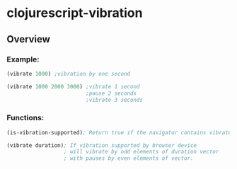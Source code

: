 # clojurescript-vibration
## Overview

### Example:
``` clojure
(vibrate 1000) ;vibration by one second
```
``` clojure
(vibrate 1000 2000 3000) ;vibrate 1 second
                         ;pause 2 seconds
                         ;vibrate 3 seconds
```

### Functions:
``` clojure
(is-vibration-supported); Return true if the navigator contains vibrate property.

(vibrate duration); If vibration supported by browser device 
                  ; will vibrate by odd elements of duration vector 
                  ; with pauses by even elements of vector.
```
